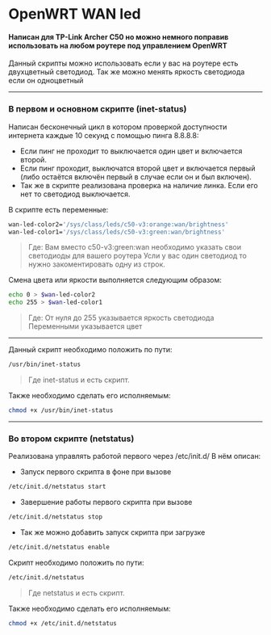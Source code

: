 # OpenWRT WAN led
#### Написан для TP-Link Archer C50 но можно немного поправив использовать на любом роутере под управлением OpenWRT

Данный скрипты можно использовать если у вас на роутере есть двухцветный светодиод.
Так же можно менять яркость светодиода если он одноцветный

---
### В первом и основном скрипте (inet-status) 
Написан бесконечный цикл в котором проверкой доступности интернета каждые 10 секунд с помощью пинга 8.8.8.8:
* Если пинг не проходит то выключается один цвет и включается второй.
* Если пинг проходит, выключатся второй цвет и включается первый 
(либо остаётся включён первый в случае если он и был включен).
* Так же в скрипте реализована проверка на наличие линка. Если его нет то светодиод выключается.

В скрипте есть переменные:
``` bash
wan-led-color2='/sys/class/leds/c50-v3:orange:wan/brightness'
wan-led-color1='/sys/class/leds/c50-v3:green:wan/brightness'
```
> Где: 
Вам вместо c50-v3:green:wan необходимо указать свои светодиоды для вашего роутера
Усли у вас один светодиод то нужно закоментировать одну из строк.

Смена цвета или яркости выполняется следующим образом:
``` bash
echo 0 > $wan-led-color2
echo 255 > $wan-led-color1
```
>Где:
От нуля до 255 указывается яркость светодиода
Переменными указывается цвет

--- 
Данный скрипт необходимо положить по пути: 
```bash
/usr/bin/inet-status 
```
> Где inet-status и есть скрипт.

Также необходимо сделать его исполняемым: 
```bash
chmod +x /usr/bin/inet-status
```
---
### Во втором скрипте (netstatus) 
Реализована управлять работой первого через /etc/init.d/
В нём описан: 
* Запуск первого скрипта в фоне при вызове
``` bash
/etc/init.d/netstatus start
```
* Завершение работы первого скрипта при вызове
``` bash
/etc/init.d/netstatus stop
```
* Так же можно добавить запуск скрипта при загрузке
``` bash
/etc/init.d/netstatus enable
```
Скрипт необходимо положить по пути: 
``` bash
/etc/init.d/netstatus
```
> Где netstatus и есть скрипт.

Также необходимо сделать его исполняемым: 
``` bash
chmod +x /etc/init.d/netstatus
```
